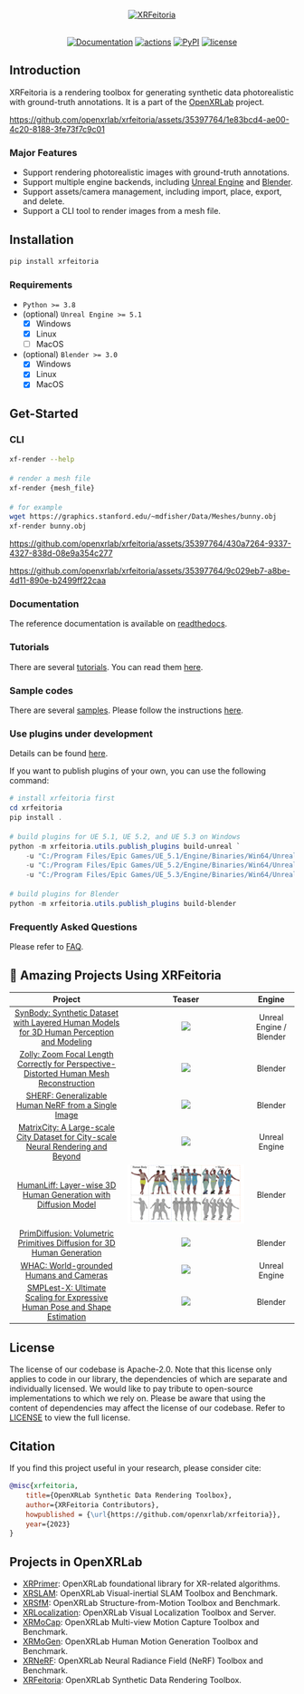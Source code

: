 <br/>

<div align="center">
     <a href="https://github.com/openxrlab/xrfeitoria"><img src="https://raw.githubusercontent.com/openxrlab/xrfeitoria/main/resources/xrfeitoria-logo.png" alt="XRFeitoria" width="600"/></a>
</div>

<br/>

<div align="center">

[![Documentation](https://readthedocs.org/projects/xrfeitoria/badge/?version=latest)](https://xrfeitoria.readthedocs.io/en/latest/?badge=latest)
[![actions](https://github.com/openxrlab/xrfeitoria/actions/workflows/lint.yml/badge.svg)](https://github.com/openxrlab/xrfeitoria/actions)
[![PyPI](https://img.shields.io/pypi/v/xrfeitoria)](https://pypi.org/project/xrfeitoria/)
[![license](https://img.shields.io/badge/License-Apache%202.0-blue.svg)](https://www.apache.org/licenses/LICENSE-2.0)

</div>

## Introduction

XRFeitoria is a rendering toolbox for generating synthetic data photorealistic with ground-truth annotations.
It is a part of the [OpenXRLab](https://openxrlab.org.cn/) project.

https://github.com/openxrlab/xrfeitoria/assets/35397764/1e83bcd4-ae00-4c20-8188-3fe73f7c9c01

### Major Features

- Support rendering photorealistic images with ground-truth annotations.
- Support multiple engine backends, including [Unreal Engine](https://www.unrealengine.com/) and [Blender](https://www.blender.org/).
- Support assets/camera management, including import, place, export, and delete.
- Support a CLI tool to render images from a mesh file.

## Installation

```bash
pip install xrfeitoria
```

### Requirements

- `Python >= 3.8`
- (optional) `Unreal Engine >= 5.1`
    - [x] Windows
    - [x] Linux
    - [ ] MacOS
- (optional) `Blender >= 3.0`
    - [x] Windows
    - [x] Linux
    - [x] MacOS

## Get-Started

### CLI

```bash
xf-render --help

# render a mesh file
xf-render {mesh_file}

# for example
wget https://graphics.stanford.edu/~mdfisher/Data/Meshes/bunny.obj
xf-render bunny.obj
```

https://github.com/openxrlab/xrfeitoria/assets/35397764/430a7264-9337-4327-838d-08e9a354c277

https://github.com/openxrlab/xrfeitoria/assets/35397764/9c029eb7-a8be-4d11-890e-b2499ff22caa

### Documentation

The reference documentation is available on [readthedocs](https://xrfeitoria.readthedocs.io/en/latest/).

### Tutorials

There are several [tutorials](/tutorials/).
You can read them [here](https://xrfeitoria.readthedocs.io/en/latest/src/Tutorials.html).

### Sample codes

There are several [samples](/samples/).
Please follow the instructions [here](/samples/README.md).

### Use plugins under development

Details can be found [here](https://xrfeitoria.readthedocs.io/en/latest/faq.html#how-to-use-the-plugin-of-blender-unreal-under-development).

If you want to publish plugins of your own, you can use the following command:

```powershell
# install xrfeitoria first
cd xrfeitoria
pip install .

# build plugins for UE 5.1, UE 5.2, and UE 5.3 on Windows
python -m xrfeitoria.utils.publish_plugins build-unreal `
    -u "C:/Program Files/Epic Games/UE_5.1/Engine/Binaries/Win64/UnrealEditor-Cmd.exe" `
    -u "C:/Program Files/Epic Games/UE_5.2/Engine/Binaries/Win64/UnrealEditor-Cmd.exe" `
    -u "C:/Program Files/Epic Games/UE_5.3/Engine/Binaries/Win64/UnrealEditor-Cmd.exe"

# build plugins for Blender
python -m xrfeitoria.utils.publish_plugins build-blender
```

### Frequently Asked Questions

Please refer to [FAQ](https://xrfeitoria.readthedocs.io/en/latest/faq.html).


## :rocket: Amazing Projects Using XRFeitoria

| Project | Teaser | Engine |
| :---: | :---: | :---: |
| [SynBody: Synthetic Dataset with Layered Human Models for 3D Human Perception and Modeling](https://synbody.github.io/) | <a href=https://synbody.github.io/><img src="https://synbody.github.io/static/teaser.png"></a> | Unreal Engine / Blender |
| [Zolly: Zoom Focal Length Correctly for Perspective-Distorted Human Mesh Reconstruction](https://wenjiawang0312.github.io/projects/zolly/) | <a href=https://wenjiawang0312.github.io/projects/zolly/><img src="https://github.com/user-attachments/assets/fff3f441-4b3b-41a1-ab81-e151369f392f"></a> | Blender |
| [SHERF: Generalizable Human NeRF from a Single Image](https://skhu101.github.io/SHERF/) | <a href=https://skhu101.github.io/SHERF/><img src="https://github.com/skhu101/SHERF/raw/main/img/SHERF_teaser.png"></a> | Blender |
| [MatrixCity: A Large-scale City Dataset for City-scale Neural Rendering and Beyond](https://city-super.github.io/matrixcity/) | <a href=https://city-super.github.io/matrixcity/><img src="https://city-super.github.io/matrixcity/img/teaser.jpg"></a> | Unreal Engine |
| [HumanLiff: Layer-wise 3D Human Generation with Diffusion Model](https://skhu101.github.io/HumanLiff/) | <a href=https://skhu101.github.io/HumanLiff/><img src="https://github.com/skhu101/HumanLiff/raw/main/img/HumanLiff_teaser_v1.png"/></a> | Blender |
| [PrimDiffusion: Volumetric Primitives Diffusion for 3D Human Generation](https://frozenburning.github.io/projects/primdiffusion/) | <a href=https://frozenburning.github.io/projects/primdiffusion/><img src="https://github.com/user-attachments/assets/9dee5e27-f639-4292-b601-ac206b44690d"></a> | Blender |
| [WHAC: World-grounded Humans and Cameras](https://wqyin.github.io/projects/WHAC/) | <a href=https://wqyin.github.io/projects/WHAC/><img src="https://github.com/user-attachments/assets/19d7d933-5f27-4793-bfbe-6b19b9e13c28"></a> | Unreal Engine |
| [SMPLest-X: Ultimate Scaling for Expressive Human Pose and Shape Estimation](https://caizhongang.com/projects/SMPLer-X/) | <a href=https://caizhongang.com/projects/SMPLer-X/><img src="https://github.com/user-attachments/assets/09cb69db-67d9-46a7-b288-33a0b91191a7"></a> | Blender |

## License

The license of our codebase is Apache-2.0. Note that this license only applies to code in our library, the dependencies of which are separate and individually licensed. We would like to pay tribute to open-source implementations to which we rely on. Please be aware that using the content of dependencies may affect the license of our codebase. Refer to [LICENSE](LICENSE) to view the full license.

## Citation

If you find this project useful in your research, please consider cite:

```bibtex
@misc{xrfeitoria,
    title={OpenXRLab Synthetic Data Rendering Toolbox},
    author={XRFeitoria Contributors},
    howpublished = {\url{https://github.com/openxrlab/xrfeitoria}},
    year={2023}
}
```


## Projects in OpenXRLab

- [XRPrimer](https://github.com/openxrlab/xrprimer): OpenXRLab foundational library for XR-related algorithms.
- [XRSLAM](https://github.com/openxrlab/xrslam): OpenXRLab Visual-inertial SLAM Toolbox and Benchmark.
- [XRSfM](https://github.com/openxrlab/xrsfm): OpenXRLab Structure-from-Motion Toolbox and Benchmark.
- [XRLocalization](https://github.com/openxrlab/xrlocalization): OpenXRLab Visual Localization Toolbox and Server.
- [XRMoCap](https://github.com/openxrlab/xrmocap): OpenXRLab Multi-view Motion Capture Toolbox and Benchmark.
- [XRMoGen](https://github.com/openxrlab/xrmogen): OpenXRLab Human Motion Generation Toolbox and Benchmark.
- [XRNeRF](https://github.com/openxrlab/xrnerf): OpenXRLab Neural Radiance Field (NeRF) Toolbox and Benchmark.
- [XRFeitoria](https://github.com/openxrlab/xrfeitoria): OpenXRLab Synthetic Data Rendering Toolbox.
